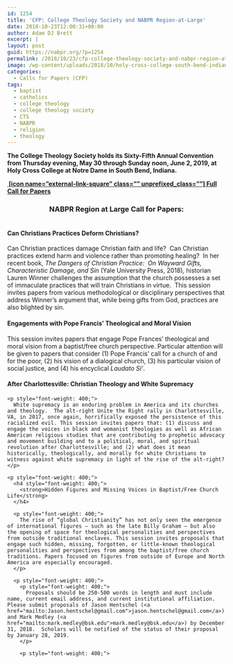 ```yaml
---
id: 1254
title: 'CFP: College Theology Society and NABPR Region-at-Large'
date: 2018-10-23T12:00:31+00:00
author: Adam DJ Brett
excerpt: |
layout: post
guid: https://nabpr.org/?p=1254
permalink: /2018/10/23/cfp-college-theology-society-and-nabpr-region-at-large/
image: /wp-content/uploads/2018/10/holy-cross-college-south-bend-indiana.jpg
categories:
  - Calls for Papers (CFP)
tags:
  - baptist
  - catholics
  - college theology
  - college theology society
  - CTS
  - NABPR
  - religion
  - theology
---
```

<p style="font-weight: 400; text-align: left;">
  <strong>The College Theology Society holds its Sixty-Fifth Annual Convention from Thursday evening, May 30 through Sunday noon, June 2, 2019, at Holy Cross College at Notre Dame in South Bend, Indiana.</strong>
</p>

**[ [icon name=&#8221;external-link-square&#8221; class=&#8221;&#8221; unprefixed_class=&#8221;&#8221;] Full Call for Papers](http://www.collegetheology.org/Annual-Convention)**

<h3 style="text-align: center;">
  NABPR Region at Large Call for Papers:
</h3>

<h4 style="font-weight: 400;">
  <strong><br /> </strong><strong>Can Christians Practices Deform Christians?</strong>
</h4>

<p style="font-weight: 400;">
  Can Christian practices damage Christian faith and life?  Can Christian practices extend harm and violence rather than promoting healing?  In her recent book, <em>The Dangers of Christian Practice:  On Wayward Gifts, Characteristic Damage, and Sin</em><em> </em>(Yale University Press, 2018)<em>,</em><em> </em>historian Lauren Winner challenges the assumption that the church possesses a set of immaculate practices that will train Christians in virtue.  This session invites papers from various methodological or disciplinary perspectives that address Winner’s argument that, while being gifts from God, practices are also blighted by sin.
</p>

<p style="font-weight: 400;">
  <h4 style="font-weight: 400;">
    <strong>Engagements with Pope Francis’ Theological and Moral Vision</strong>
  </h4>
  
  <p style="font-weight: 400;">
    This session invites papers that engage Pope Frances’ theological and moral vision from a baptist/free church perspective. Particular attention will be given to papers that consider (1) Pope Francis’ call for a church of and for the poor, (2) his vision of a dialogical church, (3) his particular vision of social justice, and (4) his encyclical <em>Laudato Si’</em>.
  </p>
  
  <p style="font-weight: 400;">
    <h4 style="font-weight: 400;">
      <strong>After Charlottesville: Christian Theology and White Supremacy</strong>
    </h4>
    
    <p style="font-weight: 400;">
      White supremacy is an enduring problem in America and its churches and theology.  The alt-right Unite the Right rally in Charlottesville, VA, in 2017, once again, horrifically exposed the persistence of this racialized evil. This session invites papers that: (1) discuss and engage the voices in black and womanist theologies as well as African American religious studies that are contributing to prophetic advocacy and movement building and to a political, moral, and spiritual revolution after Charlottesville; and (2) what does it mean historically, theologically, and morally for white Christians to witness against white supremacy in light of the rise of the alt-right?
    </p>
    
    <p style="font-weight: 400;">
      <h4 style="font-weight: 400;">
        <strong>Hidden Figures and Missing Voices in Baptist/Free Church Life</strong>
      </h4>
      
      <p style="font-weight: 400;">
        The rise of “global Christianity” has not only seen the emergence of international figures – such as the late Billy Graham – but also the opening of space for theological personalities and perspectives from outside traditional enclaves. This session invites proposals that engage such hidden, missing, forgotten, or little-known theological personalities and perspectives from among the baptist/free church traditions. Papers focused on figures from outside of Europe and North America are especially encouraged.
      </p>
      
      <p style="font-weight: 400;">
        <p style="font-weight: 400;">
          Proposals should be 250-500 words in length and must include name, current email address, and current institutional affiliation. Please submit proposals of Jason Hentschel (<a href="mailto:Jason.hentschel@gmail.com">jason.hentschel@gmail.com</a>) and Mark Medley (<a href="mailto:mark.medley@bsk.edu">mark.medley@bsk.edu</a>) by December 31, 2018.  Scholars will be notified of the status of their proposal by January 28, 2019.
        </p>
        
        <p style="font-weight: 400;">